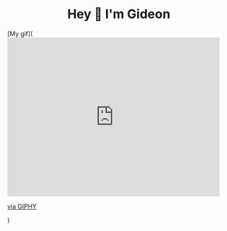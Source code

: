<br clear="both">

<h1 align="center">Hey 👋 I'm Gideon</h1>

[My gif](<iframe src="https://giphy.com/embed/PI3QGKFN6XZUCMMqJm" width="480" height="360" frameBorder="0" class="giphy-embed" allowFullScreen></iframe><p><a href="https://giphy.com/gifs/scaler-official-work-office-computer-PI3QGKFN6XZUCMMqJm">via GIPHY</a></p>)
